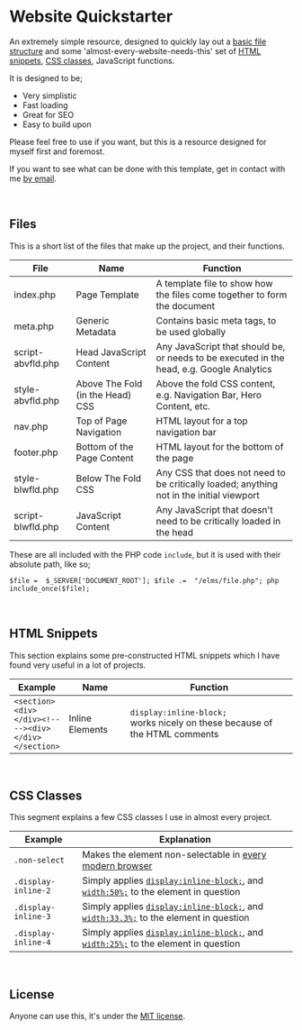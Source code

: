 ﻿# Website Quickstarter

An extremely simple resource, designed to quickly lay out a [basic file structure](#filestructure) and some 'almost-every-website-needs-this' set of [HTML snippets](#htmlsnippets), [CSS classes](#cssclasses), JavaScript functions.

It is designed to be; 

 - Very simplistic
 - Fast loading 
 - Great for SEO
 - Easy to build upon

Please feel free to use if you want, but this is a resource designed for myself first and foremost. 

If you want to see what can be done with this template, get in contact with me [by email](mailto:hi@julians.email).

<br>



<a name="filestructure"></a>
## Files

This is  a short list of the files that make up the project, and their functions.

| File  | Name  | Function  |
|  --   |   --  |   --      |
| index.php | Page Template | A template file to show how the files come together to form the document |
| meta.php | Generic Metadata | Contains basic meta tags, to be used globally |
| script-abvfld.php | Head JavaScript Content | Any JavaScript that should be, or needs to be executed in the head, e.g. Google Analytics |
| style-abvfld.php | Above The Fold (in the Head) CSS | Above the fold CSS content, e.g. Navigation Bar, Hero Content, etc.  |
| nav.php | Top of Page Navigation | HTML layout for a top navigation bar |
| footer.php | Bottom of the Page Content | HTML layout for the bottom of the page |
| style-blwfld.php | Below The Fold CSS | Any CSS that does not need to be critically loaded; anything not in the initial viewport |
| script-blwfld.php | JavaScript Content | Any JavaScript that doesn't need to be critically loaded in the head |

These are all included with the PHP code `include`, but it is used with their absolute path, like so;

`$file =  $_SERVER['DOCUMENT_ROOT'];
$file .=  "/elms/file.php";
php include_once($file);`


<br>

<a name="htmlsnippets"></a>
## HTML Snippets

This section explains some pre-constructed HTML snippets which I have found very useful in a lot of projects.

| Example | Name  | Function  |
|  --   |   --  |   --      |
| `<section>`<br>`<div>`<br>`</div><!--`<br>`--><div>`<br>`</div>`<br>`</section>` | Inline Elements | `display:inline-block;` <br> works nicely on these because of the HTML comments |

<br>

<a name="cssclasses"></a>
## CSS Classes

This segment explains a few CSS classes I use in almost every project. 

| Example | Explanation |
| -- | -- |
| `.non-select` | Makes the element non-selectable in [every modern browser](https://stackoverflow.com/questions/924916/is-there-a-way-to-make-a-div-unselectable) |
| `.display-inline-2` | Simply applies [`display:inline-block;`](), and [`width:50%;`]() to the element in question |
| `.display-inline-3` | Simply applies [`display:inline-block;`](), and [`width:33.3%;`]() to the element in question |
| `.display-inline-4` | Simply applies [`display:inline-block;`](), and [`width:25%;`]() to the element in question |

<br>



## License

Anyone can use this, it's under the [MIT license](https://tldrlegal.com/license/mit-license).

